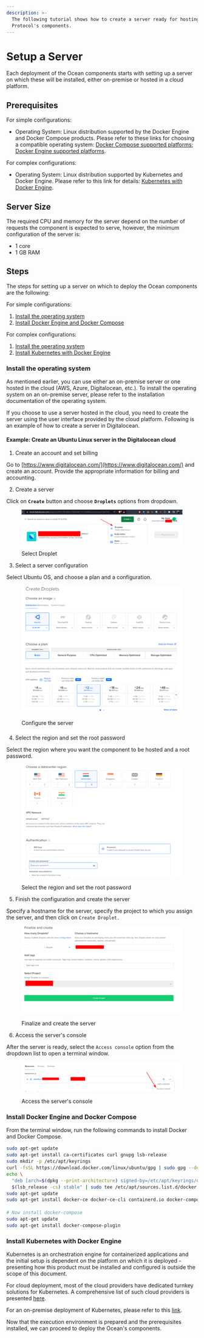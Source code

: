 ```yaml
---
description: >-
  The following tutorial shows how to create a server ready for hosting Ocean
  Protocol's components.
---
```


# Setup a Server

Each deployment of the Ocean components starts with setting up a server on which these will be installed, either on-premise or hosted in a cloud platform.

## Prerequisites

For simple configurations:

* Operating System: Linux distribution supported by the Docker Engine and Docker Compose products. Please refer to these links for choosing a compatible operating system: [Docker Compose supported platforms](https://docs.docker.com/desktop/install/linux-install/); [Docker Engine supported platforms](https://docs.docker.com/engine/install/).

For complex configurations:

* Operating System: Linux distribution supported by Kubernetes and Docker Engine. Please refer to this link for details: [Kubernetes with Docker Engine](https://kubernetes.io/docs/setup/production-environment/container-runtimes/#docker).

## Server Size

The required CPU and memory for the server depend on the number of requests the component is expected to serve, however, the minimum configuration of the server is:

* 1 core
* 1 GB RAM

## Steps

The steps for setting up a server on which to deploy the Ocean components are the following:

For simple configurations:

1. [Install the operating system](setup-server.md#install-the-operating-system)
2. [Install Docker Engine and Docker Compose](setup-server.md#install-docker-engine-and-docker-compose)

For complex configurations:

1. [Install the operating system](setup-server.md#install-the-operating-system)
2. [Install Kubernetes with Docker Engine](setup-server.md#install-kubernetes-with-docker-engine)

### Install the operating system

As mentioned earlier, you can use either an on-premise server or one hosted in the cloud (AWS, Azure, Digitalocean, etc.). To install the operating system on an on-premise server, please refer to the installation documentation of the operating system.

If you choose to use a server hosted in the cloud, you need to create the server using the user interface provided by the cloud platform. Following is an example of how to create a server in Digitalocean.

#### Example: Create an Ubuntu Linux server in the Digitalocean cloud

1. Create an account and set billing

Go to [https://www.digitalocean.com/](https://www.digitalocean.com/) and create an account. Provide the appropriate information for billing and accounting.

2. Create a server

Click on **`Create`** button and choose **`Droplets`** options from dropdown.

<figure><img src="../.gitbook/assets/deployment/image (1) (2).png" alt=""><figcaption><p>Select Droplet</p></figcaption></figure>

3. Select a server configuration

Select Ubuntu OS, and choose a plan and a configuration.

<figure><img src="../.gitbook/assets/deployment/image (2).png" alt=""><figcaption><p>Configure the server</p></figcaption></figure>

###

4. Select the region and set the root password

Select the region where you want the component to be hosted and a root password.

<figure><img src="../.gitbook/assets/deployment/image (6).png" alt=""><figcaption><p>Select the region and set the root password</p></figcaption></figure>

5. Finish the configuration and create the server

Specify a hostname for the server, specify the project to which you assign the server, and then click on `Create Droplet.`

<figure><img src="../.gitbook/assets/deployment/image (5).png" alt=""><figcaption><p>Finalize and create the server</p></figcaption></figure>

6. Access the server's console

After the server is ready, select the `Access console` option from the dropdown list to open a terminal window.

<figure><img src="../.gitbook/assets/deployment/image.png" alt=""><figcaption><p>Access the server's console</p></figcaption></figure>

### Install Docker Engine and Docker Compose

From the terminal window, run the following commands to install Docker and Docker Compose.

```bash
sudo apt-get update
sudo apt-get install ca-certificates curl gnupg lsb-release
sudo mkdir -p /etc/apt/keyrings
curl -fsSL https://download.docker.com/linux/ubuntu/gpg | sudo gpg --dearmor -o /etc/apt/keyrings/docker.gpg
echo \
  "deb [arch=$(dpkg --print-architecture) signed-by=/etc/apt/keyrings/docker.gpg] https://download.docker.com/linux/ubuntu \
  $(lsb_release -cs) stable" | sudo tee /etc/apt/sources.list.d/docker.list > /dev/null
sudo apt-get update
sudo apt-get install docker-ce docker-ce-cli containerd.io docker-compose-plugin

# Now install docker-compose
sudo apt-get update
sudo apt-get install docker-compose-plugin
```

### Install Kubernetes with Docker Engine

Kubernetes is an orchestration engine for containerized applications and the initial setup is dependent on the platform on which it is deployed - presenting how this product must be installed and configured is outside the scope of this document.

For cloud deployment, most of the cloud providers have dedicated turnkey solutions for Kubernetes. A comprehensive list of such cloud providers is presented [here](https://kubernetes.io/docs/setup/production-environment/turnkey-solutions/).

For an on-premise deployment of Kubernetes, please refer to this [link](https://kubernetes.io/docs/setup/).

Now that the execution environment is prepared and the prerequisites installed, we can proceed to deploy the Ocean's components.
